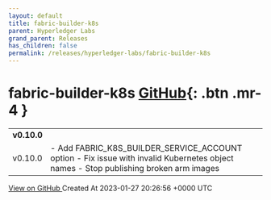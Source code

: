 ```yaml
---
layout: default
title: fabric-builder-k8s
parent: Hyperledger Labs
grand_parent: Releases
has_children: false
permalink: /releases/hyperledger-labs/fabric-builder-k8s
---
```


# fabric-builder-k8s <span class="fs-3 right-align">[GitHub](https://github.com/hyperledger-labs/fabric-builder-k8s){: .btn .mr-4 }</span>


<div>
    <table>
        <tr>
            <td colspan="2">
                <b>
                    v0.10.0
                </b>
            </td>
        </tr>
        <tr>
            <td>
                <span class="chip">
                    v0.10.0
                </span>
            </td>
            <td>
                - Add FABRIC_K8S_BUILDER_SERVICE_ACCOUNT option
- Fix issue with invalid Kubernetes object names
- Stop publishing broken arm images
            </td>
        </tr>
    </table>
    <a href="https://github.com/hyperledger-labs/fabric-builder-k8s/releases/tag/v0.10.0" class=".btn">
        View on GitHub
    </a>
    <span class="right-align">
        Created At 2023-01-27 20:26:56 +0000 UTC
    </span>
</div>

